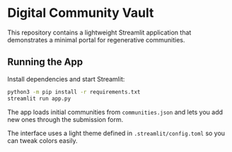 # Digital Community Vault

This repository contains a lightweight Streamlit application that demonstrates a minimal portal for regenerative communities.

## Running the App

Install dependencies and start Streamlit:

```bash
python3 -m pip install -r requirements.txt
streamlit run app.py
```

The app loads initial communities from `communities.json` and lets you add new ones through the submission form.

The interface uses a light theme defined in `.streamlit/config.toml` so you can tweak colors easily.
